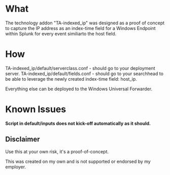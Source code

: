 # What
The technology addon "TA-indexed_ip" was designed as a proof of concept to capture the IP address as an index-time field for a Windows Endpoint within Splunk for every event similiarto the host field.

# How
TA-indexed_ip/default/serverclass.conf - should go to your deployment server.
TA-indexed_ip/default/fields.conf - should go to your searchhead to be able to leverage the newly created index-time field: host_ip.

Everything else can be deployed to the Windows Universal Forwarder.

# Known Issues

**Script in default/inputs does not kick-off automatically as it should.**

## Disclaimer
Use this at your own risk, it's a proof-of-concept. 

This was created on my own and is not supported or endorsed by my employer.
